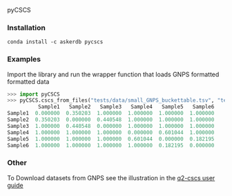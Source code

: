 pyCSCS

### Installation
```
conda install -c askerdb pycscs
```
### Examples
Import the library and run the wrapper function that loads GNPS formatted formatted data
```python
>>> import pyCSCS
>>> pyCSCS.cscs_from_files("tests/data/small_GNPS_buckettable.tsv", "tests/data/small_GNPS_edges.tsv")
          Sample1   Sample2   Sample3   Sample4   Sample5   Sample6
Sample1  0.000000  0.350203  1.000000  1.000000  1.000000  1.000000
Sample2  0.350203  0.000000  0.440548  1.000000  1.000000  1.000000
Sample3  1.000000  0.440548  0.000000  1.000000  1.000000  1.000000
Sample4  1.000000  1.000000  1.000000  0.000000  0.601044  1.000000
Sample5  1.000000  1.000000  1.000000  0.601044  0.000000  0.182195
Sample6  1.000000  1.000000  1.000000  1.000000  0.182195  0.000000
```

### Other
To Download datasets from GNPS see the illustration in the [q2-cscs user guide](https://github.com/madeleineernst/q2-cscs#2-compute-the-chemical-structural-and-compositional-dissimilarity-for-a-real-world-dataset)
